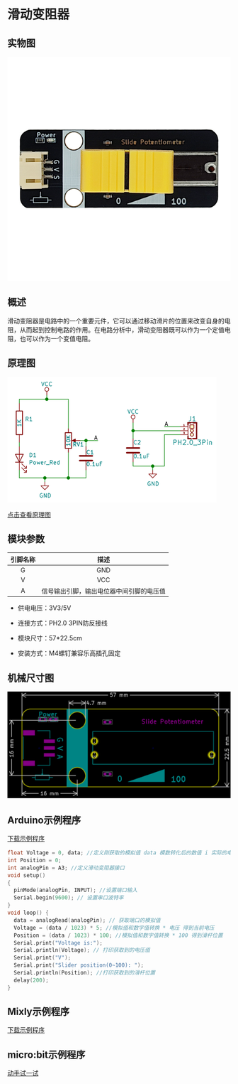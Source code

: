 # 滑动变阻器

## 实物图

![实物图](picture/slide_potentiometer.png)

## 概述

​  滑动变阻器是电路中的一个重要元件，它可以通过移动滑片的位置来改变自身的电阻，从而起到控制电路的作用。在电路分析中，滑动变阻器既可以作为一个定值电阻，也可以作为一个变值电阻。

## 原理图

![原理图](picture/slide_potentiometer_schematic.png)

[点击查看原理图](zh-cn/ph2.0_sensors/base_input_module/slide_potentiometer/slide_potentiometer_schematic.pdf ':ignore')

## 模块参数

| 引脚名称 |                   描述                   |
| :------: | :--------------------------------------: |
|    G     |                   GND                    |
|    V     |                   VCC                    |
|    A     | 信号输出引脚，输出电位器中间引脚的电压值 |

- 供电电压：3V3/5V

- 连接方式：PH2.0 3PIN防反接线

- 模块尺寸：57*22.5cm

- 安装方式：M4螺钉兼容乐高插孔固定

## 机械尺寸图

![机械尺寸图](picture/slide_potentiometer_assenbly.png)

## Arduino示例程序

<a href="zh-cn/ph2.0_sensors/base_input_module/slide_potentiometer/slide_potentiometer.zip" download>下载示例程序</a>

``` c
float Voltage = 0, data; //定义刚获取的模拟值 data 模数转化后的数值 i 实际的电阻大小 j
int Position = 0;
int analogPin = A3; //定义滑动变阻器接口
void setup()
{
  pinMode(analogPin, INPUT); //设置端口输入
  Serial.begin(9600); // 设置串口波特率
}
void loop() {
  data = analogRead(analogPin); // 获取端口的模拟值
  Voltage = (data / 1023) * 5; //模拟值和数字值转换 * 电压 得到当前电压
  Position = (data / 1023) * 100; //模拟值和数字值转换 * 100 得到滑杆位置
  Serial.print("Voltage is:");
  Serial.println(Voltage); // 打印获取到的电压值
  Serial.print("V");
  Serial.print("Slider position(0~100): ");
  Serial.println(Position); //打印获取到的滑杆位置
  delay(200);
}
```

## Mixly示例程序

<a href="zh-cn/ph2.0_sensors/base_input_module/slide_potentiometer/slide_potentiometer_Mixly_demo.zip" download>下载示例程序</a>

## micro:bit示例程序

<a href="https://makecode.microbit.org/_HaWXTmVJD6jf" target="_blank">动手试一试</a>
